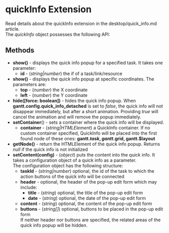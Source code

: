 quickInfo Extension
=======================

Read details about the quickInfo extension in the desktop/quick_info.md article.<br>
The *quickInfo* object possesses the following API:

Methods
----------------

- **show()** - displays the quick info popup for a specified task. It takes one parameter:
    - **id** - (*string|number*) the if of a task/link/resource
- **show()**  - displays the quick info popup at specific coordinates. The parameters are:
    - **top** - (*number*) the X coordinate
    - **left** - (*number*) the Y coordinate
- **hide([force: boolean])** - hides the quick info popup. When **gantt.config.quick_info_detached** is set to *false*, the quick info will not disappear immediately, but after a short animation.
Providing *true* will cancel the animation and will remove the popup immediately.
- **setContainer**() - sets a container where the quick info will be displayed. 
    - **container** - (*string|HTMLElement*) a QuickInfo container. If no custom container specified, QuickInfo will be placed into the first found node of these ones: **gantt.$task, gantt.$grid, gantt.$layout**
- **getNode()** - return the HTMLElement of the quick info popup. Returns *null* if the quick info is not initialized
- **setContent(config)** - (*object*) puts the content into the quick info. It takes a configuration object of a quick info as a parameter. <br>
The configuration object has the following structure:
    - **taskId** - (*string|number*) optional, the id of the task to which the action buttons of the quick info will be connected
    - **header** - optional, the header of the pop-up edit form which may include:
        - **title** - (*string*) optional, the title of the pop-up edit form
        - **date** - (*string*) optional, the date of the pop-up edit form
    - **content** - (*string*) optional, the content of the pop-up edit form
    - **buttons** - (*string[]*) optional, buttons to be placed in the pop-up edit form<br>
If neither header nor buttons are specified, the related areas of the quick info popup will be hidden.